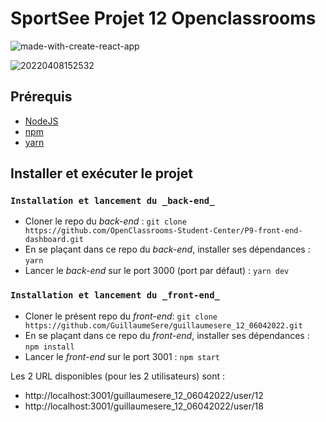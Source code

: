 # SportSee Projet 12 Openclassrooms

![made-with-create-react-app](https://user-images.githubusercontent.com/75996200/162953332-33d7bd5c-9534-48f7-98e6-62a9be776271.svg)

![20220408152532](https://user-images.githubusercontent.com/75996200/162446275-c0967d6a-f3a1-4883-8596-fbce4c520243.png)




##  Prérequis

- [NodeJS](https://nodejs.org/en/)
- [npm](https://www.npmjs.com/)
- [yarn](https://yarnpkg.com/getting-started/install)

## Installer et exécuter le projet

### `Installation et lancement du _back-end_`

- Cloner le repo du _back-end_ : `git clone https://github.com/OpenClassrooms-Student-Center/P9-front-end-dashboard.git`
- En se plaçant dans ce repo du _back-end_, installer ses dépendances : `yarn`
- Lancer le _back-end_ sur le port 3000 (port par défaut) : `yarn dev`

### `Installation et lancement du _front-end_`

- Cloner le présent repo du _front-end_: `git clone https://github.com/GuillaumeSere/guillaumesere_12_06042022.git`
- En se plaçant dans ce repo du _front-end_, installer ses dépendances : `npm install`
- Lancer le _front-end_ sur le port 3001 : `npm start`

Les 2 URL disponibles (pour les 2 utilisateurs) sont :
 - http://localhost:3001/guillaumesere_12_06042022/user/12
 - http://localhost:3001/guillaumesere_12_06042022/user/18


